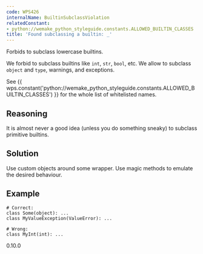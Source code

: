 ```yaml
---
code: WPS426
internalName: BuiltinSubclassViolation
relatedConstant:
- python://wemake_python_styleguide.constants.ALLOWED_BUILTIN_CLASSES
title: 'Found subclassing a builtin: _'
---
```


Forbids to subclass lowercase builtins.

We forbid to subclass builtins like `int`, `str`, `bool`, etc. We allow
to subclass `object` and `type`, warnings, and exceptions.

See {{ wps.constant('python://wemake_python_styleguide.constants.ALLOWED_BUILTIN_CLASSES') }} for
the whole list of whitelisted names.

## Reasoning
It is almost never a good idea (unless you do something sneaky) to
subclass primitive builtins.

## Solution
Use custom objects around some wrapper. Use magic methods to emulate
the desired behaviour.

## Example

    # Correct:
    class Some(object): ...
    class MyValueException(ValueError): ...
    
    # Wrong:
    class MyInt(int): ...

<div class="versionadded">

0.10.0

</div>